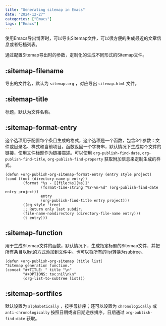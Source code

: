 ```yaml
---
title: "Generating sitemap in Emacs"
date: "2024-12-27"
categories: ["Emacs"]
tags: ["Emacs"]
---
```


使用Emacs导出博客时，可以导出Sitemap文件，可以很方便的生成最近的文章信息或者归档列表。
<!--more-->

通过配置Sitemap导出时的参数，定制化的生成不同形式的Sitemap文件。

## :sitemap-filename

导出的文件名，默认为 `sitemap.org` ，对应导出 `sitemap.html` 文件。

## :sitemap-title

标题，默认为文件名称。

## :sitemap-format-entry

这个选项用于配置每个条目生成的格式，这个选项是一个函数，包含3个参数：文件或目录名、样式和当前项目。函数返回一个字符串，默认情况下生成每个文件的链接，使用文件标题作为链接描述。可以使用 `org-publish-find-date`, `org-publish-find-title`, `org-publish-find-property` 获取附加信息来定制生成的样式。

```emacs-lisp
(defun +org-publish-org-sitemap-format-entry (entry style project)
(cond ((not (directory-name-p entry))
        (format "%s - [[file:%s][%s]]"
                (format-time-string "%Y-%m-%d" (org-publish-find-date entry project))
                entry
                (org-publish-find-title entry project)))
        ((eq style 'tree)
        ;; Return only last subdir.
        (file-name-nondirectory (directory-file-name entry)))
        (t entry)))
```

## :sitemap-function

用于生成Sitemap文件的函数，默认情况下，生成指定标题的Sitemap文件，并把所有条目以list的方式添加到文件中。也可以将所有的list转换为subtree。

```emacs-lisp
(defun +org-publish-org-sitemap (title list)
"Sitemap generation function."
(concat "#+TITLE: " title "\n"
        "#+OPTIONS: toc:nil\n\n"
        (org-list-to-subtree list)))
```

## :sitemap-sortfiles

默认设置为 `alphabetically` ，按字母排序；还可以设置为 `chronologically` 或 `anti-chronologically` 按照日期或者日期逆序排序，日期通过 `org-publish-find-date` 获取。
